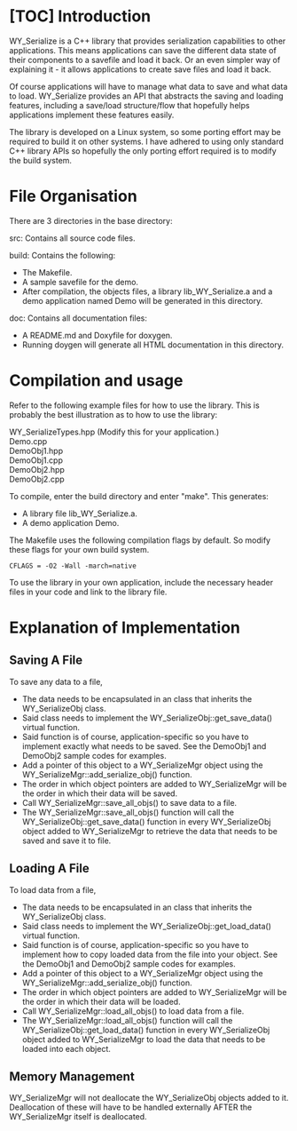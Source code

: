 [TOC]
Introduction
============
WY_Serialize is a C++ library that provides serialization capabilities to other applications. This means applications can save the different data state of their components to a savefile and load it back. Or an even simpler way of explaining it - it allows applications to create save files and load it back.

Of course applications will have to manage what data to save and what data to load. WY_Serialize provides an API that abstracts the saving and loading features, including a save/load structure/flow that hopefully helps applications implement these features easily.

The library is developed on a Linux system, so some porting effort may be required to build it on other systems. I have adhered to using only standard C++ library APIs so hopefully the only porting effort required is to modify the build system. 

File Organisation
=================
There are 3 directories in the base directory: 

src: Contains all source code files.

build: Contains the following: 
- The Makefile.
- A sample savefile for the demo.
- After compilation, the objects files, a library lib_WY_Serialize.a and a demo application named Demo will be generated in this directory.

doc: Contains all documentation files: 
- A README.md and Doxyfile for doxygen. 
- Running doygen will generate all HTML documentation in this directory. 

Compilation and usage
=====================
Refer to the following example files for how to use the library. This is probably the best illustration as to how to use the library:

WY_SerializeTypes.hpp (Modify this for your application.) <br>
Demo.cpp <br>
DemoObj1.hpp <br>
DemoObj1.cpp <br>
DemoObj2.hpp <br>
DemoObj2.cpp <br>

To compile, enter the build directory and enter "make". This generates:
- A library file lib_WY_Serialize.a.
- A demo application Demo.

The Makefile uses the following compilation flags by default. So modify these flags for your own build system.

    CFLAGS = -O2 -Wall -march=native

To use the library in your own application, include the necessary header files in your code and link to the library file.

Explanation of Implementation
=============================

Saving A File
-------------
To save any data to a file, 
- The data needs to be encapsulated in an class that inherits the WY_SerializeObj class.
- Said class needs to implement the WY_SerializeObj::get_save_data() virtual function.
- Said function is of course, application-specific so you have to implement exactly what needs to be saved. See the DemoObj1 and DemoObj2 sample codes for examples.
- Add a pointer of this object to a WY_SerializeMgr object using the WY_SerializeMgr::add_serialize_obj() function.
- The order in which object pointers are added to WY_SerializeMgr will be the order in which their data will be saved.
- Call WY_SerializeMgr::save_all_objs() to save data to a file.
- The WY_SerializeMgr::save_all_objs() function will call the WY_SerializeObj::get_save_data() function in every WY_SerializeObj object added to WY_SerializeMgr to retrieve the data that needs to be saved and save it to file.

Loading A File
--------------
To load data from a file, 
- The data needs to be encapsulated in an class that inherits the WY_SerializeObj class.
- Said class needs to implement the WY_SerializeObj::get_load_data() virtual function.
- Said function is of course, application-specific so you have to implement how to copy loaded data from the file into your object. See the DemoObj1 and DemoObj2 sample codes for examples.
- Add a pointer of this object to a WY_SerializeMgr object using the WY_SerializeMgr::add_serialize_obj() function.
- The order in which object pointers are added to WY_SerializeMgr will be the order in which their data will be loaded.
- Call WY_SerializeMgr::load_all_objs() to load data from a file.
- The WY_SerializeMgr::load_all_objs() function will call the WY_SerializeObj::get_load_data() function in every WY_SerializeObj object added to WY_SerializeMgr to load the data that needs to be loaded into each object.

Memory Management
-----------------
WY_SerializeMgr will not deallocate the WY_SerializeObj objects added to it. Deallocation of these will have to be handled externally AFTER the WY_SerializeMgr itself is deallocated.

